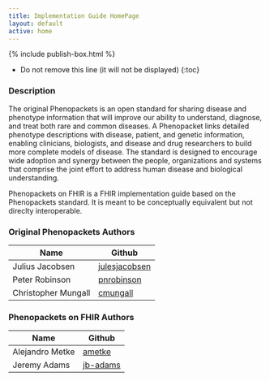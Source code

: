 ```yaml
---
title: Implementation Guide HomePage
layout: default
active: home
---
```


{% include publish-box.html %}

<!-- { :.no_toc } -->

<!-- TOC  the css styling for this is \pages\assets\css\project.css under 'markdown-toc'-->

* Do not remove this line (it will not be displayed)
{:toc}

<!-- end TOC -->

### Description

The original Phenopackets is an open standard for sharing disease and phenotype information that will improve our ability to understand, diagnose, and treat both rare and common diseases. A Phenopacket links detailed phenotype descriptions with disease, patient, and genetic information, enabling clinicians, biologists, and disease and drug researchers to build more complete models of disease. The standard is designed to encourage wide adoption and synergy between the people, organizations and systems that comprise the joint effort to address human disease and biological understanding.

Phenopackets on FHIR is a FHIR implementation guide based on the Phenopackets standard. It is meant to be conceptually equivalent but not direclty interoperable.

### Original Phenopackets Authors

<table>
<thead>
<tr>
<th>Name</th>
<th>Github</th>
</tr>
</thead>
<tbody>
<tr>
<td>Julius Jacobsen</td>
<td><a href="https://github.com/julesjacobsen">julesjacobsen</a></td>
</tr>
<tr>
<td>Peter Robinson</td>
<td><a href="https://github.com/pnrobinson">pnrobinson</a></td>
</tr>
<tr>
<td>Christopher Mungall</td>
<td><a href="https://github.com/cmungall">cmungall</a></td>
</tr>
</tbody>
</table>

### Phenopackets on FHIR Authors

<table>
<thead>
<tr>
<th>Name</th>
<th>Github</th>
</tr>
</thead>
<tbody>
<tr>
<td>Alejandro Metke</td>
<td><a href="https://github.com/ametke">ametke</a></td>
</tr>
<tr>
<td>Jeremy Adams</td>
<td><a href="https://github.com/jb-adams">jb-adams</a></td>
</tr>
</tbody>
</table>


